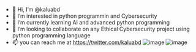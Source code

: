 - 👋 Hi, I’m @kaluabd
- 👀 I’m interested in python programmin and Cybersecurity
- 🌱 I’m currently learning AI and advanced python programming
- 💞️ I’m looking to collaborate on any  Ethical Cybersecurity project using python programming language 
- 📫 you can reach me at https://twitter.com/kaluabd
![image](https://user-images.githubusercontent.com/42538124/166997835-97d3bb52-c513-40e2-8f2e-7d1b3daccbda.png)
![image](https://user-images.githubusercontent.com/42538124/166998148-4c92edf2-6ee8-4470-86c3-769f42555f8c.png)




